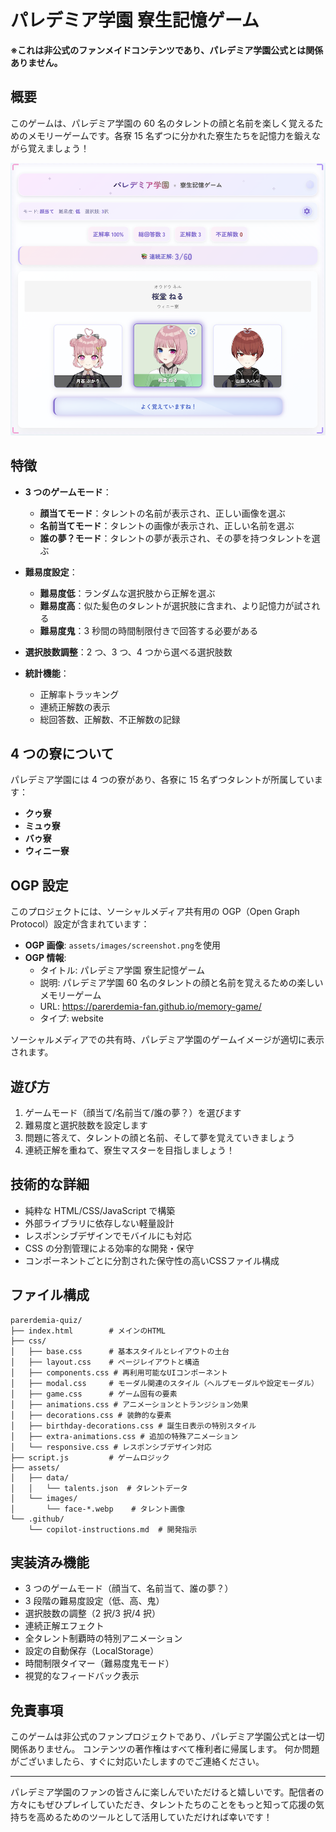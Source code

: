 # パレデミア学園 寮生記憶ゲーム

**※これは非公式のファンメイドコンテンツであり、パレデミア学園公式とは関係ありません。**

## 概要

このゲームは、パレデミア学園の 60 名のタレントの顔と名前を楽しく覚えるためのメモリーゲームです。各寮 15 名ずつに分かれた寮生たちを記憶力を鍛えながら覚えましょう！

![ゲームのスクリーンショット](assets/images/screenshot.png)

## 特徴

- **3 つのゲームモード**：

  - **顔当てモード**：タレントの名前が表示され、正しい画像を選ぶ
  - **名前当てモード**：タレントの画像が表示され、正しい名前を選ぶ
  - **誰の夢？モード**：タレントの夢が表示され、その夢を持つタレントを選ぶ

- **難易度設定**：

  - **難易度低**：ランダムな選択肢から正解を選ぶ
  - **難易度高**：似た髪色のタレントが選択肢に含まれ、より記憶力が試される
  - **難易度鬼**：3 秒間の時間制限付きで回答する必要がある

- **選択肢数調整**：2 つ、3 つ、4 つから選べる選択肢数

- **統計機能**：
  - 正解率トラッキング
  - 連続正解数の表示
  - 総回答数、正解数、不正解数の記録

## 4 つの寮について

パレデミア学園には 4 つの寮があり、各寮に 15 名ずつタレントが所属しています：

- **クゥ寮**
- **ミュゥ寮**
- **バゥ寮**
- **ウィニー寮**

## OGP 設定

このプロジェクトには、ソーシャルメディア共有用の OGP（Open Graph Protocol）設定が含まれています：

- **OGP 画像**: `assets/images/screenshot.png`を使用
- **OGP 情報**:
  - タイトル: パレデミア学園 寮生記憶ゲーム
  - 説明: パレデミア学園 60 名のタレントの顔と名前を覚えるための楽しいメモリーゲーム
  - URL: https://parerdemia-fan.github.io/memory-game/
  - タイプ: website

ソーシャルメディアでの共有時、パレデミア学園のゲームイメージが適切に表示されます。

## 遊び方

1. ゲームモード（顔当て/名前当て/誰の夢？）を選びます
2. 難易度と選択肢数を設定します
3. 問題に答えて、タレントの顔と名前、そして夢を覚えていきましょう
4. 連続正解を重ねて、寮生マスターを目指しましょう！

## 技術的な詳細

- 純粋な HTML/CSS/JavaScript で構築
- 外部ライブラリに依存しない軽量設計
- レスポンシブデザインでモバイルにも対応
- CSS の分割管理による効率的な開発・保守
- コンポーネントごとに分割された保守性の高いCSSファイル構成

## ファイル構成

```
parerdemia-quiz/
├── index.html        # メインのHTML
├── css/
│   ├── base.css      # 基本スタイルとレイアウトの土台
│   ├── layout.css    # ページレイアウトと構造
│   ├── components.css # 再利用可能なUIコンポーネント
│   ├── modal.css     # モーダル関連のスタイル（ヘルプモーダルや設定モーダル）
│   ├── game.css      # ゲーム固有の要素
│   ├── animations.css # アニメーションとトランジション効果
│   ├── decorations.css # 装飾的な要素
│   ├── birthday-decorations.css # 誕生日表示の特別スタイル
│   ├── extra-animations.css # 追加の特殊アニメーション
│   └── responsive.css # レスポンシブデザイン対応
├── script.js         # ゲームロジック
├── assets/
│   ├── data/
│   │   └── talents.json  # タレントデータ
│   └── images/
│       └── face-*.webp    # タレント画像
└── .github/
    └── copilot-instructions.md  # 開発指示
```

## 実装済み機能

- 3 つのゲームモード（顔当て、名前当て、誰の夢？）
- 3 段階の難易度設定（低、高、鬼）
- 選択肢数の調整（2 択/3 択/4 択）
- 連続正解エフェクト
- 全タレント制覇時の特別アニメーション
- 設定の自動保存（LocalStorage）
- 時間制限タイマー（難易度鬼モード）
- 視覚的なフィードバック表示

## 免責事項

このゲームは非公式のファンプロジェクトであり、パレデミア学園公式とは一切関係ありません。
コンテンツの著作権はすべて権利者に帰属します。
何か問題がございましたら、すぐに対応いたしますのでご連絡ください。

---

パレデミア学園のファンの皆さんに楽しんでいただけると嬉しいです。配信者の方々にもぜひプレイしていただき、タレントたちのことをもっと知って応援の気持ちを高めるためのツールとして活用していただければ幸いです！
